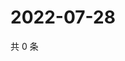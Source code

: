 # 2022-07-28

共 0 条

<!-- BEGIN WEIBO -->
<!-- 最后更新时间 Thu Jul 28 2022 15:01:17 GMT+0800 (China Standard Time) -->

<!-- END WEIBO -->
